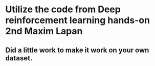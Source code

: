 # Utilize the code from Deep reinforcement learning hands-on 2nd Maxim Lapan 
## Did a little work to make it work on your own dataset. 
